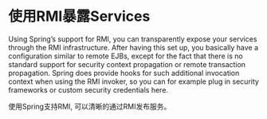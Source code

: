 # 使用RMI暴露Services

Using Spring’s support for RMI, you can transparently expose your services through the RMI
infrastructure. After having this set up, you basically have a configuration similar to remote EJBs, except
for the fact that there is no standard support for security context propagation or remote transaction
propagation. Spring does provide hooks for such additional invocation context when using the RMI
invoker, so you can for example plug in security frameworks or custom security credentials here.

使用Spring支持RMI, 可以清晰的通过RMI发布服务。